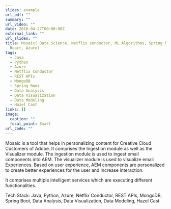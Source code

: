 ```yaml
---
slides: example
url_pdf: ""
summary: ""
url_video: ""
date: 2016-04-27T00:00:00Z
external_link: ""
url_slides: ""
title: Mosaic( Data Science, Netflix conductor, ML Algorithms, Spring boot,
  React, Azure)
tags:
  - Java
  - Python
  - Azure
  - Netflix Conductor
  - REST APIs
  - MongoDB
  - Spring Boot
  - Data Analysis
  - Data Visualization
  - Data Modeling
  - Hazel Cast
links: []
image:
  caption: ""
  focal_point: Smart
url_code: ""
---
```



<!--StartFragment-->

M﻿osaic is a tool that helps in personalizing content for Creative Cloud Customers of Adobe. It comprises the Ingestion module as well as the Visualizer module. The ingestion module is used to ingest email components into AEM. The visualizer module is used to visualize email Experiences. Based on user experience, AEM components are personalized to create better experiences for the user and increase interaction.

It comprises multiple intelligent services which are executing different functionalities.

Tech Stack: Java, Python, Azure, Netflix Conductor, REST APIs, MongoDB, Spring Boot, Data Analysis, Data Visualization, Data Modeling, Hazel Cast

<!--EndFragment-->